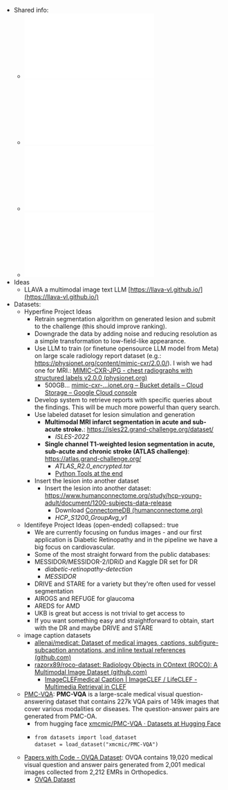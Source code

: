 - Shared info:
	- ![Hackathon_Info_Sheet_EXTERNAL_to_be_PRINTED_for_hackers_2.pdf](../assets/Hackathon_Info_Sheet_EXTERNAL_to_be_PRINTED_for_hackers_2_1690290045561_0.pdf)
	- ![For participants_ Hackathon Intro Day Summary Slide Talk + Hackathon Topics.pdf](../assets/For_participants_Hackathon_Intro_Day_Summary_Slide_Talk_+_Hackathon_Topics_1690290069328_0.pdf)
	- ![Gmail - [URGENT] LLMs for Bio Hackathon Mega Info Email.pdf](../assets/Gmail_-_[URGENT]_LLMs_for_Bio_Hackathon_Mega_Info_Email_1690290131237_0.pdf)
	- ![FINAL_ Compiled Hackathon Intro Day Summary Slide Talk + Hackathon Topics.pdf](../assets/FINAL_Compiled_Hackathon_Intro_Day_Summary_Slide_Talk_+_Hackathon_Topics_1690524622671_0.pdf)
- Ideas
	- LLAVA a multimodal image text LLM [https://llava-vl.github.io/](https://llava-vl.github.io/)
- Datasets:
	- Hyperfine Project Ideas
		- Retrain segmentation algorithm on generated lesion and submit to the challenge (this should improve ranking).
		- Downgrade the data by adding noise and reducing resolution as a simple transformation to low-field-like appearance.
		- Use LLM to train (or finetune opensource LLM model from Meta) on large scale radiology report dataset (e.g.: https://physionet.org/content/mimic-cxr/2.0.0/). I wish we had one for MRI.: [MIMIC-CXR-JPG - chest radiographs with structured labels v2.0.0 (physionet.org)](https://physionet.org/content/mimic-cxr-jpg/2.0.0/)
			- 500GB... [mimic-cxr-…ionet.org – Bucket details – Cloud Storage – Google Cloud console](https://console.cloud.google.com/storage/browser/mimic-cxr-jpg-2.0.0.physionet.org;tab=objects?prefix=&forceOnObjectsSortingFiltering=false)
		- Develop system to retrieve reports with specific queries about the findings. This will be much more powerful than query search.
		- Use labeled dataset for lesion simulation and generation
			- **Multimodal MRI infarct segmentation in acute and sub-acute stroke.**: https://isles22.grand-challenge.org/dataset/
				- *ISLES-2022*
			- **Single channel T1-weighted lesion segmentation in acute, sub-acute and chronic stroke (ATLAS challenge)**: https://atlas.grand-challenge.org/
				- *ATLAS_R2.0_encrypted.tar*
				- [Python Tools at the end](https://atlas.grand-challenge.org/Data/)
		- Insert the lesion into another dataset
			- Insert the lesion into another dataset: https://www.humanconnectome.org/study/hcp-young-adult/document/1200-subjects-data-release
				- Download [ConnectomeDB (humanconnectome.org)](https://db.humanconnectome.org/data/projects/HCP_1200)
				- *HCP_S1200_GroupAvg_v1*
	- Identifeye Project Ideas (open-ended)
	  collapsed:: true
		- We are currently focusing on fundus images - and our first application is Diabetic Retinopathy and in the pipeline we have a big focus on cardiovascular.
		- Some of the most straight forward from the public databases:
		- MESSIDOR/MESSIDOR-2/IDRiD and Kaggle DR set for DR
			- *diabetic-retinopathy-detection*
			- *MESSIDOR*
		- DRIVE and STARE for a variety but they're often used for vessel segmentation
		- AIROGS and REFUGE for glaucoma
		- AREDS for AMD
		- UKB is great but access is not trivial to get access to
		- If you want something easy and straightforward to obtain, start with the DR and maybe DRIVE and STARE
	- image caption datasets
		- [allenai/medicat: Dataset of medical images, captions, subfigure-subcaption annotations, and inline textual references (github.com)](https://github.com/allenai/medicat)
		- [razorx89/roco-dataset: Radiology Objects in COntext (ROCO): A Multimodal Image Dataset (github.com)](https://github.com/razorx89/roco-dataset)
			- [ImageCLEFmedical Caption | ImageCLEF / LifeCLEF - Multimedia Retrieval in CLEF](https://www.imageclef.org/2023/medical/caption)
	- [PMC-VQA](https://paperswithcode.com/dataset/pmc-vqa): **PMC-VQA** is a large-scale medical visual question-answering dataset that contains 227k VQA pairs of 149k images that cover various modalities or diseases. The question-answer pairs are generated from PMC-OA.
		- from hugging face [xmcmic/PMC-VQA · Datasets at Hugging Face](https://huggingface.co/datasets/xmcmic/PMC-VQA)
		- ```
		  from datasets import load_dataset
		  dataset = load_dataset("xmcmic/PMC-VQA")
		  ```
	- [Papers with Code - OVQA Dataset](https://paperswithcode.com/dataset/ovqa): OVQA contains 19,020 medical visual question and answer pairs generated from 2,001 medical images collected from 2,212 EMRs in Orthopedics.
		- [OVQA Dataset](http://47.94.174.82/)